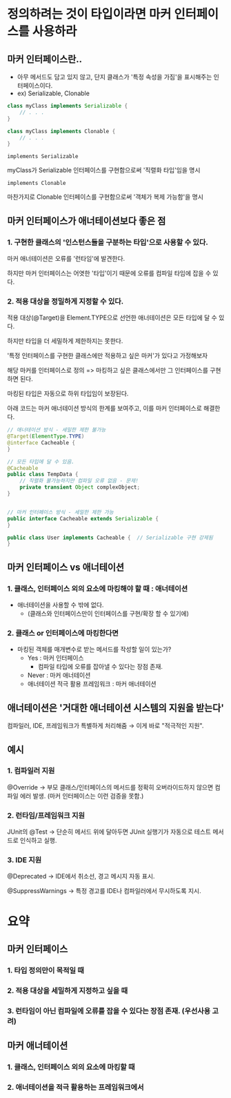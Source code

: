 # 정의하려는 것이 타입이라면 마커 인터페이스를 사용하라

## 마커 인터페이스란..

- 아무 메서드도 담고 있지 않고, 단지 클래스가 '특정 속성을 가짐'을 표시해주는 인터페이스이다.
- ex) Serializable, Clonable
```java
class myClass implements Serializable {
    // . . .
}

class myClass implements Clonable {
    // . . .
}
```
    implements Serializable

myClass가 Serializable 인터페이스를 구현함으로써 '직렬화 타입'임을 명시

    implements Clonable

마찬가지로 Clonable 인터페이스를 구현함으로써 '객체가 복제 가능함'을 명시

## 마커 인터페이스가 애너테이션보다 좋은 점

### 1. 구현한 클래스의 '인스턴스들을 구분하는 타입'으로 사용할 수 있다.

마커 애너테이션은 오류를 '런타임'에 발견한다.

하지만 마커 인터페이스는 어엿한 '타입'이기 때문에 오류를 컴파일 타임에 잡을 수 있다.

### 2. 적용 대상을 정밀하게 지정할 수 있다.
적용 대상(@Target)을 Element.TYPE으로 선언한 애너테이션은 모든 타입에 달 수 있다.

하지만 타입을 더 세밀하게 제한하지는 못한다.

'특정 인터페이스를 구현한 클래스에만 적용하고 싶은 마커'가 있다고 가정해보자


해당 마커를 인터페이스로 정의 => 마킹하고 싶은 클래스에서만 그 인터페이스를 구현하면 된다.

마킹된 타입은 자동으로 하위 타입임이 보장된다.

아래 코드는 마커 애너테이션 방식의 한계를 보여주고, 이를 마커 인터페이스로 해결한다.

```java
// 애너테이션 방식 - 세밀한 제한 불가능
@Target(ElementType.TYPE)
@interface Cacheable {
}

// 모든 타입에 달 수 있음.
@Cacheable
public class TempData {
    // 직렬화 불가능하지만 컴파일 오류 없음 - 문제!
    private transient Object complexObject;
}


// 마커 인터페이스 방식 - 세밀한 제한 가능
public interface Cacheable extends Serializable {
}

public class User implements Cacheable {  // Serializable 구현 강제됨
}
```


## 마커 인터페이스 vs 애너테이션
### 1. 클래스, 인터페이스 외의 요소에 마킹해야 할 때 : 애너테이션
- 애너테이션을 사용할 수 밖에 없다.
    - (클래스와 인터페이스만이 인터페이스를 구현/확장 할 수 있기에)
### 2. 클래스 or 인터페이스에 마킹한다면
- 마킹된 객체를 매개변수로 받는 메서드를 작성할 일이 있는가?
    - Yes : 마커 인터페이스
        - 컴파일 타입에 오류를 잡아낼 수 있다는 장점 존재.
    - Never : 마커 애너테이션
    - 애너테이션 적극 활용 프레임워크 : 마커 애너테이션

## 애너테이션은 '거대한 애너테이션 시스템의 지원을 받는다'
컴파일러, IDE, 프레임워크가 특별하게 처리해줌 → 이게 바로 "적극적인 지원".
## 예시
### 1. 컴파일러 지원
@Override
→ 부모 클래스/인터페이스의 메서드를 정확히 오버라이드하지 않으면 컴파일 에러 발생.
(마커 인터페이스는 이런 검증을 못함.)
### 2. 런타임/프레임워크 지원
JUnit의 @Test
→ 단순히 메서드 위에 달아두면 JUnit 실행기가 자동으로 테스트 메서드로 인식하고 실행.
### 3. IDE 지원
@Deprecated
→ IDE에서 취소선, 경고 메시지 자동 표시.

@SuppressWarnings
→ 특정 경고를 IDE나 컴파일러에서 무시하도록 지시.

# 요약
## 마커 인터페이스
### 1. 타입 정의만이 목적일 때
### 2. 적용 대상을 세밀하게 지정하고 싶을 때
### 3. 런타임이 아닌 컴파일에 오류를 잡을 수 있다는 장점 존재. (우선사용 고려)

## 마커 애너테이션
### 1. 클래스, 인터페이스 외의 요소에 마킹할 때
### 2. 애너테이션을 적극 활용하는 프레임워크에서
